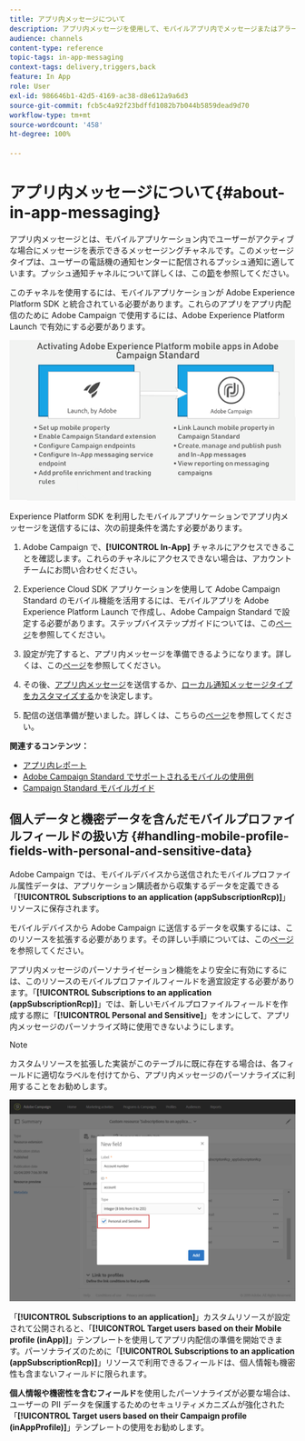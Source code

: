 ```yaml
---
title: アプリ内メッセージについて
description: アプリ内メッセージを使用して、モバイルアプリ内でメッセージまたはアラートを表示します。
audience: channels
content-type: reference
topic-tags: in-app-messaging
context-tags: delivery,triggers,back
feature: In App
role: User
exl-id: 986646b1-42d5-4169-ac38-d8e612a9a6d3
source-git-commit: fcb5c4a92f23bdffd1082b7b044b5859dead9d70
workflow-type: tm+mt
source-wordcount: '458'
ht-degree: 100%

---
```


# アプリ内メッセージについて{#about-in-app-messaging}

アプリ内メッセージとは、モバイルアプリケーション内でユーザーがアクティブな場合にメッセージを表示できるメッセージングチャネルです。このメッセージタイプは、ユーザーの電話機の通知センターに配信されるプッシュ通知に適しています。プッシュ通知チャネルについて詳しくは、この[節](../../channels/using/about-push-notifications.md)を参照してください。

このチャネルを使用するには、モバイルアプリケーションが Adobe Experience Platform SDK と統合されている必要があります。これらのアプリをアプリ内配信のために Adobe Campaign で使用するには、Adobe Experience Platform Launch で有効にする必要があります。

![](assets/launch_campaign.png)

Experience Platform SDK を利用したモバイルアプリケーションでアプリ内メッセージを送信するには、次の前提条件を満たす必要があります。

1. Adobe Campaign で、**[!UICONTROL In-App]** チャネルにアクセスできることを確認します。これらのチャネルにアクセスできない場合は、アカウントチームにお問い合わせください。

1. Experience Cloud SDK アプリケーションを使用して Adobe Campaign Standard のモバイル機能を活用するには、モバイルアプリを Adobe Experience Platform Launch で作成し、Adobe Campaign Standard で設定する必要があります。ステップバイステップガイドについては、この[ページ](https://helpx.adobe.com/jp/campaign/kb/configuring-app-sdk.html)を参照してください。

1. 設定が完了すると、アプリ内メッセージを準備できるようになります。詳しくは、この[ページ](../../channels/using/preparing-and-sending-an-in-app-message.md#preparing-your-in-app-message)を参照してください。

1. その後、[アプリ内メッセージ](../../channels/using/customizing-an-in-app-message.md)を送信するか、[ローカル通知メッセージタイプをカスタマイズする](../../channels/using/customizing-an-in-app-message.md#customizing-a-local-notification-message-type)かを決定します。

1. 配信の送信準備が整いました。詳しくは、こちらの[ページ](../../channels/using/preparing-and-sending-an-in-app-message.md#sending-your-in-app-message)を参照してください。

**関連するコンテンツ：**

* [アプリ内レポート](../../reporting/using/in-app-report.md)
* [Adobe Campaign Standard でサポートされるモバイルの使用例](https://helpx.adobe.com/jp/campaign/kb/configure-launch-rules-acs-use-cases.html)
* [Campaign Standard モバイルガイド](https://helpx.adobe.com/jp/campaign/kb/acs-mobile.html)

## 個人データと機密データを含んだモバイルプロファイルフィールドの扱い方 {#handling-mobile-profile-fields-with-personal-and-sensitive-data}

Adobe Campaign では、モバイルデバイスから送信されたモバイルプロファイル属性データは、アプリケーション購読者から収集するデータを定義できる「**[!UICONTROL Subscriptions to an application (appSubscriptionRcp)]**」リソースに保存されます。

モバイルデバイスから Adobe Campaign に送信するデータを収集するには、このリソースを拡張する必要があります。その詳しい手順については、この[ページ](../../developing/using/extending-the-subscriptions-to-an-application-resource.md)を参照してください。

アプリ内メッセージのパーソナライゼーション機能をより安全に有効にするには、このリソースのモバイルプロファイルフィールドを適宜設定する必要があります。「**[!UICONTROL Subscriptions to an application (appSubscriptionRcp)]**」では、新しいモバイルプロファイルフィールドを作成する際に「**[!UICONTROL Personal and Sensitive]**」をオンにして、アプリ内メッセージのパーソナライズ時に使用できないようにします。

>[!NOTE]
>
>カスタムリソースを拡張した実装がこのテーブルに既に存在する場合は、各フィールドに適切なラベルを付けてから、アプリ内メッセージのパーソナライズに利用することをお勧めします。

![](assets/in_app_personal_data_2.png)

「**[!UICONTROL Subscriptions to an application]**」カスタムリソースが設定されて公開されると、「**[!UICONTROL Target users based on their Mobile profile (inApp)]**」テンプレートを使用してアプリ内配信の準備を開始できます。パーソナライズのために「**[!UICONTROL Subscriptions to an application (appSubscriptionRcp)]**」リソースで利用できるフィールドは、個人情報も機密性も含まないフィールドに限られます。

**個人情報や機密性を含むフィールド**&#x200B;を使用したパーソナライズが必要な場合は、ユーザーの PII データを保護するためのセキュリティメカニズムが強化された「**[!UICONTROL Target users based on their Campaign profile (inAppProfile)]**」テンプレートの使用をお勧めします。